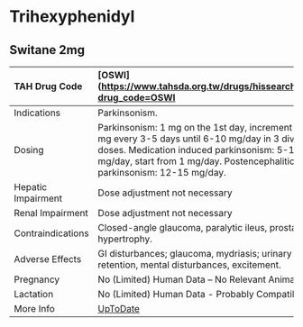 # Trihexyphenidyl

## Switane 2mg

| TAH Drug Code      | [OSWI](https://www.tahsda.org.tw/drugs/hissearch.php?drug_code=OSWI                                                                                                                                                       |
|:-------------------|:--------------------------------------------------------------------------------------------------------------------------------------------------------------------------------------------------------------------------|
| Indications        | Parkinsonism.                                                                                                                                                                                                             |
| Dosing             | Parkinsonism: 1 mg on the 1st day, increment of 2 mg every 3-5 days until 6-10 mg/day in 3 divided doses. Medication induced parkinsonism: 5-15 mg/day, start from 1 mg/day. Postencephalitic parkinsonism: 12-15 mg/day. |
| Hepatic Impairment | Dose adjustment not necessary                                                                                                                                                                                             |
| Renal Impairment   | Dose adjustment not necessary                                                                                                                                                                                             |
| Contraindications  | Closed-angle glaucoma, paralytic ileus, prostatic hypertrophy.                                                                                                                                                            |
| Adverse Effects    | GI disturbances; glaucoma, mydriasis; urinary retention, mental disturbances, excitement.                                                                                                                                 |
| Pregnancy          | No (Limited) Human Data – No Relevant Animal Data                                                                                                                                                                         |
| Lactation          | No (Limited) Human Data - Probably Compatible                                                                                                                                                                             |
| More Info          | [UpToDate](https://www.uptodate.com/contents/trihexyphenidyl-drug-information)                                                                                                                                            |

